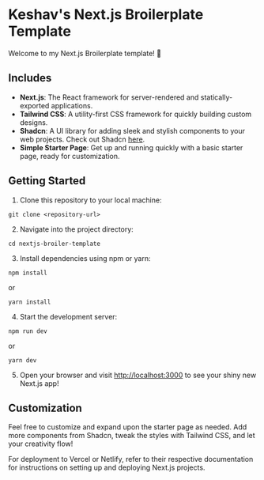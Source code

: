 # Keshav's Next.js Broilerplate Template

Welcome to my Next.js Broilerplate template! 🚀

## Includes

- **Next.js**: The React framework for server-rendered and statically-exported applications.
- **Tailwind CSS**: A utility-first CSS framework for quickly building custom designs.
- **Shadcn**: A UI library for adding sleek and stylish components to your web projects. Check out Shadcn [here](https://ui.shadcn.com/).
- **Simple Starter Page**: Get up and running quickly with a basic starter page, ready for customization.

## Getting Started

1. Clone this repository to your local machine:

```
git clone <repository-url>
```

2. Navigate into the project directory:

```
cd nextjs-broiler-template
```

3. Install dependencies using npm or yarn:

```
npm install
```
or
```
yarn install
```

4. Start the development server:

```
npm run dev
```
or
```
yarn dev
```

5. Open your browser and visit [http://localhost:3000](http://localhost:3000) to see your shiny new Next.js app!

## Customization

Feel free to customize and expand upon the starter page as needed. Add more components from Shadcn, tweak the styles with Tailwind CSS, and let your creativity flow!


For deployment to Vercel or Netlify, refer to their respective documentation for instructions on setting up and deploying Next.js projects.
